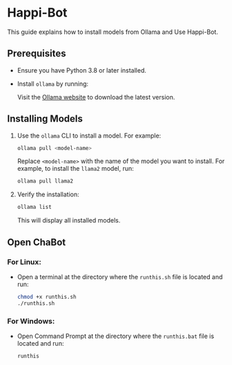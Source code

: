 # Happi-Bot

This guide explains how to install models from Ollama and Use Happi-Bot.

## Prerequisites

- Ensure you have Python 3.8 or later installed.
- Install `ollama` by running:

    Visit the [Ollama website](https://ollama.com) to download the latest version.

## Installing Models

1. Use the `ollama` CLI to install a model. For example:

     ```bash
     ollama pull <model-name>
     ```

     Replace `<model-name>` with the name of the model you want to install.
    For example, to install the `llama2` model, run:

    ```bash
    ollama pull llama2
    ```
    

2. Verify the installation:

     ```bash
     ollama list
     ```

     This will display all installed models.

##  Open ChaBot


### For Linux:
- Open a terminal at the directory where the `runthis.sh` file is located and run:

    ```bash
    chmod +x runthis.sh
    ./runthis.sh
    ```

### For Windows:
- Open Command Prompt at the directory where the `runthis.bat` file is located and run:

    ```command
    runthis
    ```